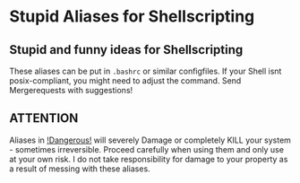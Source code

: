 # Stupid Aliases for Shellscripting

## Stupid and funny ideas for Shellscripting
These aliases can be put in `.bashrc` or similar configfiles. If your Shell isnt posix-compliant, you might need to adjust the command. Send Mergerequests with suggestions!

## ATTENTION
Aliases in [!Dangerous!](!Dangerous!) will severely Damage or completely KILL your system - sometimes irreversible. Proceed carefully when using them and only use at your own risk. I do not take responsibility for damage to your property as a result of messing with these aliases.
